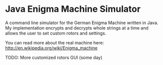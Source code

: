 Java Enigma Machine Simulator
===================

A command line simulator for the German Enigma Machine written in Java. My implementation encrypts and decrypts whole strings at a time and allows the user to set custom rotors and settings.

You can read more about the real machine here: http://en.wikipedia.org/wiki/Enigma_machine

TODO: 
  More customized rotors
  GUI (some day)
